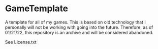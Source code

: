 # GameTemplate
A template for all of my games. This is based on old technology that I personally will not be working with going into the future. Therefore, as of 01/21/22, this repository is an archive and will be considered abandoned.

See License.txt
